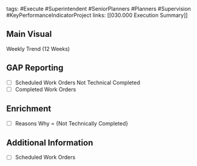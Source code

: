 tags:
	#Execute
	#Superintendent
	#SeniorPlanners
	#Planners
	#Supervision	
	#KeyPerformanceIndicatorProject 
	links:
		[[030.000 Execution Summary]]

## Main Visual

Weekly Trend (12 Weeks)

## GAP Reporting

- [ ] Scheduled Work Orders Not Technical Completed
- [ ] Completed Work Orders

## Enrichment
 - [ ] Reasons Why = {Not Technically Completed}
 
## Additional Information

- [ ] Scheduled Work Orders
